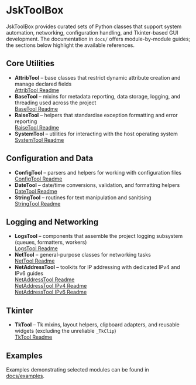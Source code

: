 # JskToolBox

JskToolBox provides curated sets of Python classes that support system automation, networking,
configuration handling, and Tkinter-based GUI development. The documentation in `docs/` offers
module-by-module guides; the sections below highlight the available references.

## Core Utilities

- **AttribTool** – base classes that restrict dynamic attribute creation and manage declared fields  
  [AttribTool Readme](https://github.com/Szumak75/JskToolBox/blob/master/docs/AttribTool.md)
- **BaseTool** – mixins for metadata reporting, data storage, logging, and threading used across the project  
  [BaseTool Readme](https://github.com/Szumak75/JskToolBox/blob/master/docs/BaseTool.md)
- **RaiseTool** – helpers that standardise exception formatting and error reporting  
  [RaiseTool Readme](https://github.com/Szumak75/JskToolBox/blob/master/docs/RaiseTool.md)
- **SystemTool** – utilities for interacting with the host operating system  
  [SystemTool Readme](https://github.com/Szumak75/JskToolBox/blob/master/docs/SystemTool.md)

## Configuration and Data

- **ConfigTool** – parsers and helpers for working with configuration files  
  [ConfigTool Readme](https://github.com/Szumak75/JskToolBox/blob/master/docs/ConfigTool.md)
- **DateTool** – date/time conversions, validation, and formatting helpers  
  [DateTool Readme](https://github.com/Szumak75/JskToolBox/blob/master/docs/DateTool.md)
- **StringTool** – routines for text manipulation and sanitising  
  [StringTool Readme](https://github.com/Szumak75/JskToolBox/blob/master/docs/StringTool.md)

## Logging and Networking

- **LogsTool** – components that assemble the project logging subsystem (queues, formatters, workers)  
  [LogsTool Readme](https://github.com/Szumak75/JskToolBox/blob/master/docs/LogsTool.md)
- **NetTool** – general-purpose classes for networking tasks  
  [NetTool Readme](https://github.com/Szumak75/JskToolBox/blob/master/docs/NetTool.md)
- **NetAddressTool** – toolkits for IP addressing with dedicated IPv4 and IPv6 guides  
  [NetAddressTool Readme](https://github.com/Szumak75/JskToolBox/blob/master/docs/NetAddressTool.md)  
  [NetAddressTool IPv4 Readme](https://github.com/Szumak75/JskToolBox/blob/master/docs/NetAddressTool4.md)  
  [NetAddressTool IPv6 Readme](https://github.com/Szumak75/JskToolBox/blob/master/docs/NetAddressTool6.md)

## Tkinter

- **TkTool** – Tk mixins, layout helpers, clipboard adapters, and reusable widgets (excluding the unreliable `_TkClip`)  
  [TkTool Readme](https://github.com/Szumak75/JskToolBox/blob/master/docs/TkTool.md)

## Examples

Examples demonstrating selected modules can be found in  
[docs/examples](https://github.com/Szumak75/JskToolBox/tree/master/docs/examples).
